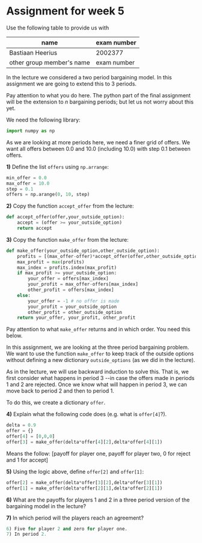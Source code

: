 
# Assignment for week 5

Use the following table to provide us with

|name | exam number|
|----|----|
|Bastiaan Heerius| 2002377|
|other group member's name| exam number|

In the lecture we considered a two period bargaining model. In this assignment we are going to extend this to 3 periods.

Pay attention to what you do here. The python part of the final assignment will be the extension to $n$ bargaining periods; but let us not worry about this yet.

We need the following library:


```python
import numpy as np
```

As we are looking at more periods here, we need a finer grid of offers. We want all offers between 0.0 and 10.0 (including 10.0) with step 0.1 between offers.

**1)** Define the list `offers` using `np.arrange`:


```python
min_offer = 0.0
max_offer = 10.0
step = 0.1
offers = np.arange(0, 10, step)
```

**2)** Copy the function `accept_offer` from the lecture:


```python
def accept_offer(offer,your_outside_option):
    accept = (offer >= your_outside_option)
    return accept

```

**3)** Copy the function `make_offer` from the lecture:


```python
def make_offer(your_outside_option,other_outside_option):
    profits = [(max_offer-offer)*accept_offer(offer,other_outside_option) for offer in offers]
    max_profit = max(profits)
    max_index = profits.index(max_profit)
    if max_profit >= your_outside_option:
        your_offer = offers[max_index]
        your_profit = max_offer-offers[max_index]
        other_profit = offers[max_index]
    else:
        your_offer = -1 # no offer is made
        your_profit = your_outside_option
        other_profit = other_outside_option
    return your_offer, your_profit, other_profit
```

Pay attention to what `make_offer` returns and in which order. You need this below.

In this assignment, we are looking at the three period bargaining problem. We want to use the function `make_offer` to keep track of the outside options without defining a new dictionary `outside_options` (as we did in the lecture).

As in the lecture, we will use backward induction to solve this. That is, we first consider what happens in period 3 --in case the offers made in periods 1 and 2 are rejected. Once we know what will happen in period 3, we can move back to period 2 and then to period 1.

To do this, we create a dictionary `offer`. 

**4)** Explain what the following code does (e.g. what is `offer[4]`?).


```python
delta = 0.9
offer = {}
offer[4] = [0,0,0]
offer[3] = make_offer(delta*offer[4][2],delta*offer[4][1])
```

Means the follow: [payoff for player one, payoff for player two, 0 for reject and 1 for accept]

**5)** Using the logic above, define `offer[2]` and `offer[1]`:


```python
offer[2] = make_offer(delta*offer[3][2],delta*offer[3][1])
offer[1] = make_offer(delta*offer[2][1],delta*offer[2][1])
```

**6)** What are the payoffs for players 1 and 2 in a three period version of the bargaining model in the lecture?

**7)** In which period will the players reach an agreement?


```python
6) Five for player 2 and zero for player one.
7) In period 2.
```

